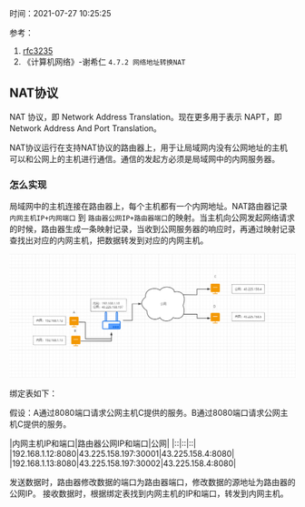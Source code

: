 时间：2021-07-27 10:25:25

参考：

1. [rfc3235](https://datatracker.ietf.org/doc/html/rfc3235)
2. 《计算机网络》-谢希仁 `4.7.2 网络地址转换NAT`

##  NAT协议

NAT 协议，即 Network Address Translation。现在更多用于表示 NAPT，即Network Address And Port Translation。

NAT协议运行在支持NAT协议的路由器上，用于让局域网内没有公网地址的主机可以和公网上的主机进行通信。通信的发起方必须是局域网中的内网服务器。

### 怎么实现

局域网中的主机连接在路由器上，每个主机都有一个内网地址。NAT路由器记录 `内网主机IP+内网端口` 到 `路由器公网IP+路由器端口`的映射。当主机向公网发起网络请求的时候，路由器生成一条映射记录，当收到公网服务器的响应时，再通过映射记录查找出对应的内网主机，把数据转发到对应的内网主机。

![nat](../../img/network/nat.png)

绑定表如下：

假设：A通过8080端口请求公网主机C提供的服务。B通过8080端口请求公网主机C提供的服务。

|内网主机IP和端口|路由器公网IP和端口|公网|
|::|::|::|
|192.168.1.12:8080|43.225.158.197:30001|43.225.158.4:8080|
|192.168.1.13:8080|43.225.158.197:30002|43.225.158.4:8080|

发送数据时，路由器修改数据的端口为路由器端口，修改数据的源地址为路由器的公网IP。
接收数据时，根据绑定表找到内网主机的IP和端口，转发到内网主机。
